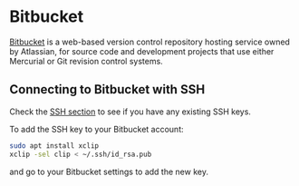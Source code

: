 # Bitbucket

[Bitbucket](https://bitbucket.org/) is a web-based version control repository
hosting service owned by Atlassian, for source code and development projects
that use either Mercurial or Git revision control systems.

## Connecting to Bitbucket with SSH

Check the [SSH section](../ssh/README.md) to see if you have any existing
SSH keys.

To add the SSH key to your Bitbucket account:

```bash
sudo apt install xclip
xclip -sel clip < ~/.ssh/id_rsa.pub
```

and go to your Bitbucket settings to add the new key.
